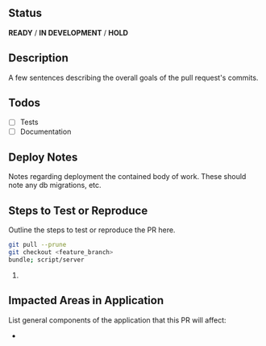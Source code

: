 ## Status
**READY** / **IN DEVELOPMENT** / **HOLD**

## Description
A few sentences describing the overall goals of the pull request's commits.

## Todos
- [ ] Tests
- [ ] Documentation

## Deploy Notes
Notes regarding deployment the contained body of work.  These should note any
db migrations, etc.

## Steps to Test or Reproduce
Outline the steps to test or reproduce the PR here.

```sh
git pull --prune
git checkout <feature_branch>
bundle; script/server
```

1. 

## Impacted Areas in Application
List general components of the application that this PR will affect:

* 
